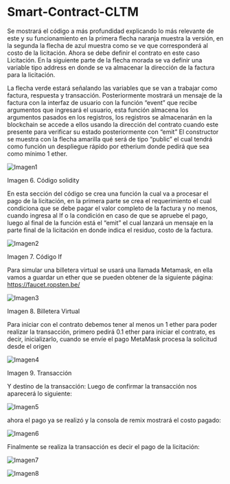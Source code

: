# Smart-Contract-CLTM

Se mostrará el código a más profundidad explicando lo más relevante de este y su funcionamiento en la primera flecha naranja muestra la versión, en la segunda la flecha de azul muestra como se ve que corresponderá al costo de la licitación. Ahora se debe definir el contrato en este caso Licitación. En la siguiente parte de la flecha morada se va definir una variable tipo address en donde se va almacenar la dirección de la factura para la licitación. 
 
La flecha verde estará señalando las variables que se van a trabajar como factura, respuesta y transacción. Posteriormente mostrará un mensaje de la factura con la interfaz de usuario con la función “event” que recibe argumentos que ingresará el usuario, esta función almacena los argumentos pasados en los registros, los registros se almacenarán en la blockchain se accede a ellos usando la dirección del contrato cuando este presente para verificar su estado posteriormente con “emit” El constructor se muestra con la flecha amarilla qué será de tipo “public” el cual tendrá como función un despliegue rápido por etherium donde pedirá que sea como mínimo 1 ether. 

![Imagen1](https://user-images.githubusercontent.com/57902001/116337840-62da1f00-a7a0-11eb-8506-d1e9319c6350.png)


Imagen 6. Código solidity

En esta sección del código se crea una función la cual va a procesar el pago de la licitación, en la primera parte se crea el requerimiento el cual condiciona que se debe pagar el valor completo de la factura y no menos, cuando ingresa al If o la condición en caso de que se apruebe el pago, luego al final de la función está el “emit” el cual lanzará un mensaje en la parte final de la licitación en donde indica el residuo, costo de la factura.


![Imagen2](https://user-images.githubusercontent.com/57902001/116337881-74bbc200-a7a0-11eb-80ca-fd0061548ef8.png)

Imagen 7. Código If 

Para simular una billetera virtual se usará una llamada Metamask, en ella vamos a guardar un ether que se pueden obtener de la siguiente página: https://faucet.ropsten.be/

![Imagen3](https://user-images.githubusercontent.com/57902001/116337917-8604ce80-a7a0-11eb-9d7c-26ddcccef3fe.png)

Imagen 8. Billetera Virtual

Para iniciar con el contrato debemos tener al menos un 1 ether para poder realizar la transacción, primero pedirá 0.1 ether para iniciar el contrato, es decir, inicializarlo, cuando se envíe el pago MetaMask procesa la solicitud desde el origen 

![Imagen4](https://user-images.githubusercontent.com/57902001/116337989-a6cd2400-a7a0-11eb-9bc0-c46747ecdb68.png)

Imagen 9. Transacción 




Y destino de la transacción:
Luego de confirmar la transacción nos aparecerá lo siguiente:

![Imagen5](https://user-images.githubusercontent.com/57902001/116338015-b5b3d680-a7a0-11eb-90d6-e7505ebbdbcf.png)

ahora el pago ya se realizó y la consola de remix mostrará el costo pagado:

![Imagen6](https://user-images.githubusercontent.com/57902001/116338044-bfd5d500-a7a0-11eb-983e-4b0f7a140d85.png)

Finalmente se realiza la transacción es decir el pago de la licitación:
 
![Imagen7](https://user-images.githubusercontent.com/57902001/116338099-d3813b80-a7a0-11eb-9707-ef2ccbc153fa.png)

![Imagen8](https://user-images.githubusercontent.com/57902001/116338132-e136c100-a7a0-11eb-871b-23ae0165b7d9.png)

